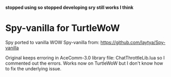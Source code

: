   <b>stopped using so stopped developing sry still works I think</b>
# Spy-vanilla for TurtleWoW
Spy ported to vanilla WOW Spy-vanilla from: https://github.com/laytya/Spy-vanilla

Original keeps erroring in AceComm-3.0 library file: ChatThrottleLib.lua so I commented out the errors. Works now on TurtleWoW but I don't know how to fix the underlying issue.
